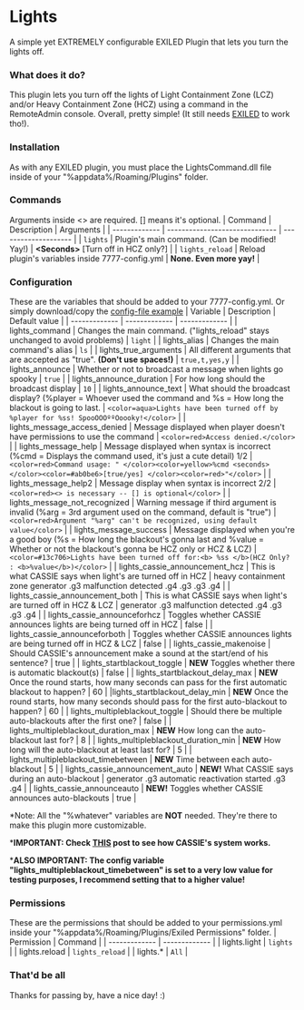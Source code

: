 # Lights
A simple yet EXTREMELY configurable EXILED Plugin that lets you turn the lights off.

### What does it do?
This plugin lets you turn off the lights of Light Containment Zone (LCZ) and/or Heavy Containment Zone (HCZ) using a command in the RemoteAdmin console. Overall, pretty simple! (It still needs [EXILED](https://github.com/galaxy119/EXILED "EXILED") to work tho!).

### Installation
As with any EXILED plugin, you must place the LightsCommand.dll file inside of your "%appdata%/Roaming/Plugins" folder.

### Commands
Arguments inside &lt;&gt; are required. [] means it's optional.
| Command | Description | Arguments |
| ------------- | ------------------------------ | -------------------- |
| `lights`   | Plugin's main command. (Can be modified! Yay!) | **&lt;Seconds&gt;** [Turn off in HCZ only?] |
| `lights_reload` | Reload plugin's variables inside 7777-config.yml | **None. Even more yay!** |

### Configuration
These are the variables that should be added to your 7777-config.yml. Or simply download/copy the [config-file example](https://github.com/SebasCapo/Lights/blob/master/LightsPlugin/Example/7777-config.yml)
| Variable  | Description | Default value |
| ------------- | ------------- | ------------- |
| lights_command | Changes the main command. ("lights_reload" stays unchanged to avoid problems) | `light` |
| lights_alias | Changes the main command's alias | `ls` |
| lights_true_arguments | All different arguments that are accepted as "true". **(Don't use spaces!)** | `true,t,yes,y` |
| lights_announce | Whether or not to broadcast a message when lights go spooky | `true` |
| lights_announce_duration | For how long should the broadcast display | `10` |
| lights_announce_text | What should the broadcast display? (%player = Whoever used the command and %s = How long the blackout is going to last. | `<color=aqua>Lights have been turned off by %player for %ss! SpooOOOººOoooky!</color>` |
| lights_message_access_denied | Message displayed when player doesn't have permissions to use the command | `<color=red>Access denied.</color>` |
| lights_message_help | Message displayed when syntax is incorrect (%cmd = Displays the command used, it's just a cute detail) 1/2 | `<color=red>Command usage: " </color><color=yellow>%cmd <seconds> </color><color=#ab0be6>[true/yes] </color><color=red>"</color>` |
| lights_message_help2 | Message display when syntax is incorrect 2/2 | `<color=red><> is necessary -- [] is optional</color>` |
| lights_message_not_recognized | Warning message if third argument is invalid (%arg = 3rd argument used on the command, default is "true") | `<color=red>Argument "%arg" can't be recognized, using default value</color>` |
| lights_message_success | Message displayed when you're a good boy (%s = How long the blackout's gonna last and %value = Whether or not the blackout's gonna be HCZ only or HCZ & LCZ) | `<color=#13c706>Lights have been turned off for:<b> %ss </b>(HCZ Only? : <b>%value</b>)</color>` |
| lights_cassie_announcement_hcz | This is what CASSIE says when light's are turned off in HCZ | heavy containment zone generator .g3 malfunction detected .g4 .g3 .g3 .g4 |
| lights_cassie_announcement_both | This is what CASSIE says when light's are turned off in HCZ & LCZ | generator .g3 malfunction detected .g4 .g3 .g3 .g4 |
| lights_cassie_announceforhcz | Toggles whether CASSIE announces lights are being turned off in HCZ | false |
| lights_cassie_announceforboth | Toggles whether CASSIE announces lights are being turned off in HCZ & LCZ | false |
| lights_cassie_makenoise | Should CASSIE's announcement make a sound at the start/end of his sentence? | true |
| lights_startblackout_toggle | **NEW** Toggles whether there is automatic blackout(s) | false |
| lights_startblackout_delay_max | **NEW** Once the round starts, how many seconds can pass for the first automatic blackout to happen? | 60 |
|lights_startblackout_delay_min | **NEW** Once the round starts,  how many seconds should pass for the first auto-blackout to happen? | 60 |
| lights_multipleblackout_toggle | Should there be multiple auto-blackouts after the first one? | false |
| lights_multipleblackout_duration_max | **NEW** How long can the auto-blackout last for? | 8 |
| lights_multipleblackout_duration_min | **NEW** How long will the auto-blackout at least last for? | 5 |
| lights_multipleblackout_timebetween | **NEW** Time between each auto-blackout | 5 |
| lights_cassie_announcement_auto | **NEW!** What CASSIE says during an auto-blackout | generator .g3 automatic reactivation started .g3 .g4 |
| lights_cassie_announceauto | **NEW!** Toggles whether CASSIE announces auto-blackouts | true |

*Note: All the "%whatever" variables are **NOT** needed. They're there to make this plugin more customizable.

***IMPORTANT: Check [THIS](https://steamcommunity.com/sharedfiles/filedetails/?id=1577299753) post to see how CASSIE's system works.**

***ALSO IMPORTANT: The config variable "lights_multipleblackout_timebetween" is set to a very low value for testing purposes, I recommend setting that to a higher value!**

### Permissions
These are the permissions that should be added to your permissions.yml inside your "%appdata%/Roaming/Plugins/Exiled Permissions" folder.
| Permission  | Command |
| ------------- | ------------- |
| lights.light | `lights` | 
| lights.reload | `lights_reload` | 
| lights.* | `All` | 

### That'd be all
Thanks for passing by, have a nice day! :)
